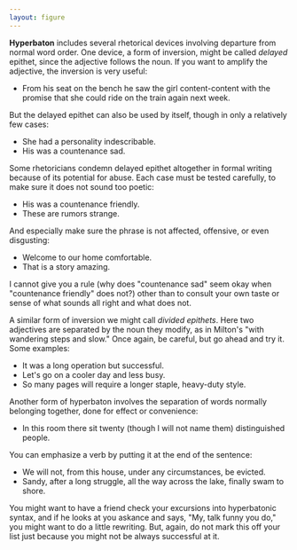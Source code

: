 ```yaml
---
layout: figure
---
```


**Hyperbaton** includes several rhetorical devices involving departure from normal word order. One device, a form of inversion, might be called _delayed_ epithet, since the adjective follows the noun. If you want to amplify the adjective, the inversion is very useful:

 - From his seat on the bench he saw the girl content-content with the promise that she could ride on the train again next week.

But the delayed epithet can also be used by itself, though in only a relatively few cases:

 - She had a personality indescribable.
 - His was a countenance sad.

Some rhetoricians condemn delayed epithet altogether in formal writing because of its potential for abuse. Each case must be tested carefully, to make sure it does not sound too poetic:

 - His was a countenance friendly.
 - These are rumors strange.

And especially make sure the phrase is not affected, offensive, or even disgusting:

 - Welcome to our home comfortable.
 - That is a story amazing.

I cannot give you a rule (why does "countenance sad" seem okay when "countenance friendly" does not?) other than to consult your own taste or sense of what sounds all right and what does not.

A similar form of inversion we might call _divided epithets_. Here two adjectives are separated by the noun they modify, as in Milton's "with wandering steps and slow." Once again, be careful, but go ahead and try it. Some examples:

 - It was a long operation but successful.
 - Let's go on a cooler day and less busy.
 - So many pages will require a longer staple, heavy-duty style.

Another form of hyperbaton involves the separation of words normally belonging together, done for effect or convenience:

 - In this room there sit twenty (though I will not name them) distinguished people.

You can emphasize a verb by putting it at the end of the sentence:

 - We will not, from this house, under any circumstances, be evicted.
 - Sandy, after a long struggle, all the way across the lake, finally swam to shore.

You might want to have a friend check your excursions into hyperbatonic syntax, and if he looks at you askance and says, "My, talk funny you do," you might want to do a little rewriting. But, again, do not mark this off your list just because you might not be always successful at it.